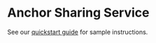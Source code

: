 # Anchor Sharing Service

See our [quickstart guide](https://docs.microsoft.com/en-us/azure/spatial-anchors/tutorials/tutorial-share-anchors-across-devices) for sample instructions.
